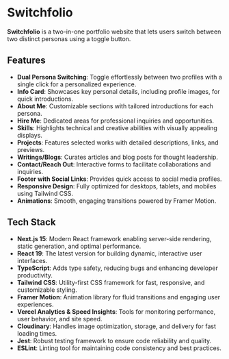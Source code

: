 # Switchfolio

**Switchfolio** is a two-in-one portfolio website that lets users switch between two distinct personas using a toggle button.

## Features

- **Dual Persona Switching**: Toggle effortlessly between two profiles with a single click for a personalized experience.
- **Info Card**: Showcases key personal details, including profile images, for quick introductions.
- **About Me**: Customizable sections with tailored introductions for each persona.
- **Hire Me**: Dedicated areas for professional inquiries and opportunities.
- **Skills**: Highlights technical and creative abilities with visually appealing displays.
- **Projects**: Features selected works with detailed descriptions, links, and previews.
- **Writings/Blogs**: Curates articles and blog posts for thought leadership.
- **Contact/Reach Out**: Interactive forms to facilitate collaborations and inquiries.
- **Footer with Social Links**: Provides quick access to social media profiles.
- **Responsive Design**: Fully optimized for desktops, tablets, and mobiles using Tailwind CSS.
- **Animations**: Smooth, engaging transitions powered by Framer Motion.

## Tech Stack

- **Next.js 15**: Modern React framework enabling server-side rendering, static generation, and optimal performance.
- **React 19**: The latest version for building dynamic, interactive user interfaces.
- **TypeScript**: Adds type safety, reducing bugs and enhancing developer productivity.
- **Tailwind CSS**: Utility-first CSS framework for fast, responsive, and customizable styling.
- **Framer Motion**: Animation library for fluid transitions and engaging user experiences.
- **Vercel Analytics & Speed Insights**: Tools for monitoring performance, user behavior, and site speed.
- **Cloudinary**: Handles image optimization, storage, and delivery for fast loading times.
- **Jest**: Robust testing framework to ensure code reliability and quality.
- **ESLint**: Linting tool for maintaining code consistency and best practices.
